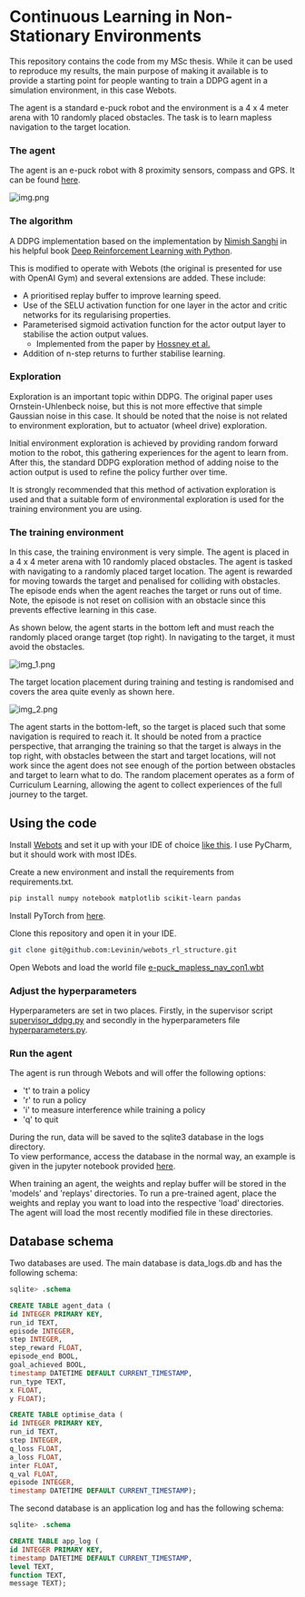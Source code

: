 # Continuous Learning in Non-Stationary Environments

This repository contains the code from my MSc thesis. While it can be used to reproduce my results, 
the main purpose of making it available is to provide a starting point for people wanting to train 
a DDPG agent in a simulation environment, in this case Webots.

The agent is a standard e-puck robot and the environment is a 4 x 4 meter arena with 10 randomly placed 
obstacles. The task is to learn mapless navigation to the target location.

### The agent

The agent is an e-puck robot with 8 proximity sensors, compass and GPS. It can be found 
[here](https://www.cyberbotics.com/doc/guide/epuck?version=R2021a#!).

![img.png](img.png)


### The algorithm

A DDPG implementation based on the implementation by 
[Nimish Sanghi](https://github.com/Apress/deep-reinforcement-learning-python) 
in his helpful book [Deep Reinforcement Learning with Python](https://www.amazon.co.uk/Deep-Reinforcement-Learning-Python-TensorFlow/dp/1484268083).

This is modified to operate with Webots (the original is presented for use with OpenAI Gym) and several extensions
are added. These include: <br>
- A prioritised replay buffer to improve learning speed. <br>
- Use of the SELU activation function for one layer in the actor and critic networks for its regularising properties. <br>
- Parameterised sigmoid activation function for the actor output layer to stabilise the action output values. <br>
  - Implemented from the paper by [Hossney et al.](https://www.mdpi.com/2673-2688/2/4/29) <br>
- Addition of n-step returns to further stabilise learning. <br>


### Exploration

Exploration is an important topic within DDPG. The original paper uses Ornstein-Uhlenbeck noise, but this is not 
more effective that simple Gaussian noise in this case. It should be noted that the noise is not related to 
environment exploration, but to actuator (wheel drive) exploration. 

Initial environment exploration is achieved by providing random forward motion to the robot, 
this gathering experiences for the 
agent to learn from. After this, the standard DDPG exploration method of adding noise to the action output is used to 
refine the policy further over time.

It is strongly recommended that this method of activation exploration is used and that a suitable form of 
environmental exploration is used for the training environment you are using. 

### The training environment

In this case, the training environment is very simple. The agent is placed in a 4 x 4 meter arena with 10 randomly
placed obstacles. The agent is tasked with navigating to a randomly placed target location. The agent is rewarded
for moving towards the target and penalised for colliding with obstacles. The episode ends when the agent reaches
the target or runs out of time. Note, the episode is not reset on collision with an obstacle since this prevents
effective learning in this case.

As shown below, the agent starts in the bottom left and must reach the randomly placed orange target (top right). 
In navigating to the target, it must avoid the obstacles.

![img_1.png](img_1.png)

The target location placement during training and testing is randomised and covers the area quite evenly as shown here.

![img_2.png](img_2.png)

The agent starts in the bottom-left, so the target is placed such that some navigation is required to reach it. 
It should be noted from a practice perspective, that arranging the training so that the target is always in the top
right, with obstacles between the start and target locations, will not work since the agent does not see enough
of the portion between obstacles and target to learn what to do. The random placement operates as a form of Curriculum
Learning, allowing the agent to collect experiences of the full journey to the target.

## Using the code

Install [Webots](https://cyberbotics.com/) and set it up with your IDE of choice [like this](https://cyberbotics.com/doc/guide/using-your-ide). 
I use PyCharm, but it should work with most IDEs.

Create a new environment and install the requirements from requirements.txt.

```bash
pip install numpy notebook matplotlib scikit-learn pandas
```

Install PyTorch from [here](https://pytorch.org/get-started/locally/).

Clone this repository and open it in your IDE.

```bash
git clone git@github.com:Levinin/webots_rl_structure.git
```

Open Webots and load the world file [e-puck_mapless_nav_con1.wbt](worlds%2Fe-puck_mapless_nav_con1.wbt)

### Adjust the hyperparameters

Hyperparameters are set in two places. Firstly, in the supervisor script 
[supervisor_ddpg.py](controllers%2Fsupervisor_ddpg%2Fsupervisor_ddpg.py) 
and secondly in the hyperparameters file [hyperparameters.py](controllers%2Fepuck_controller_ddpg%2Fhyperparameters.py).

### Run the agent
The agent is run through Webots and will offer the following options:
- 't' to train a policy
- 'r' to run a policy
- 'i' to measure interference while training a policy
- 'q' to quit

During the run, data will be saved to the sqlite3 database in the logs directory. <br>
To view performance, access the database in the normal way, an example is given in the 
jupyter notebook provided [here](controllers%2Fepuck_controller_ddpg%2Freward_plots.ipynb).

When training an agent, the weights and replay buffer will be stored in the 'models' 
and 'replays' directories. To run a pre-trained agent, place the weights and replay 
you want to load into the respective 'load' directories. The agent will load the most
recently modified file in these directories.

## Database schema

Two databases are used. The main database is data_logs.db and has the following schema:

```sql
sqlite> .schema

CREATE TABLE agent_data (
id INTEGER PRIMARY KEY,
run_id TEXT,
episode INTEGER,
step INTEGER,
step_reward FLOAT,
episode_end BOOL,
goal_achieved BOOL,
timestamp DATETIME DEFAULT CURRENT_TIMESTAMP,
run_type TEXT,
x FLOAT,
y FLOAT);

CREATE TABLE optimise_data (
id INTEGER PRIMARY KEY,
run_id TEXT,
step INTEGER,
q_loss FLOAT,
a_loss FLOAT,
inter FLOAT,
q_val FLOAT,
episode INTEGER,
timestamp DATETIME DEFAULT CURRENT_TIMESTAMP);
```

The second database is an application log and has the following schema:

```sql
sqlite> .schema

CREATE TABLE app_log (
id INTEGER PRIMARY KEY,
timestamp DATETIME DEFAULT CURRENT_TIMESTAMP,
level TEXT,
function TEXT,
message TEXT);
```

